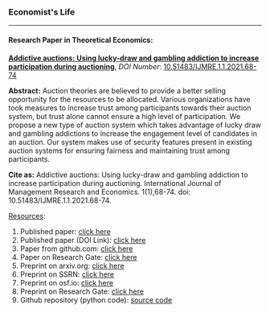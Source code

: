 ### Economist's Life
---
#### Research Paper in Theoretical Economics:<br/>
<b><a href = "https://mr-ravin.github.io/economist/static/media/AddictiveAuctions.fea57be7.pdf">Addictive auctions: Using lucky-draw and gambling addiction to increase participation during auctioning</a></b>, <i>DOI Number</i>: <a href ="https://doi.org/10.51483/IJMRE.1.1.2021.68-74">10.51483/IJMRE.1.1.2021.68-74</a>

<b>Abstract:</b> Auction theories are believed to provide a better selling opportunity for the resources to be allocated. Various organizations have took measures to increase trust among participants towards their auction system, but trust alone cannot ensure a high level of participation. We propose a new type of auction system which takes advantage of lucky draw and gambling addictions to increase the engagement level of candidates in an auction. Our system makes use of security features present in existing auction systems for ensuring fairness and maintaining trust among participants.

<b>Cite as:</b> Addictive auctions: Using lucky-draw and gambling addiction to increase participation during auctioning. International Journal of Management Research and Economics. 1(1),68-74. doi: 10.51483/IJMRE.1.1.2021.68-74.

<u>Resources</u>:
     <ol>
     <li>Published paper: <a target="_blank" rel="noopener noreferrer" href="https://www.svedbergopen.com/files/1612268008_(5)_IJMRE28112020MTN007_(p_68-74).pdf">click here</a></li>
     <li>Published paper (DOI Link): <a target="_blank" rel="noopener noreferrer" href="https://doi.org/10.51483/IJMRE.1.1.2021.68-74">click here</a></li>
     <li>Paper from github.com: <a target="_blank" rel="noopener noreferrer" href="https://mr-ravin.github.io/economist/static/media/AddictiveAuctions.fea57be7e7d2c2b61478.pdf">click here</a></li>
     <li>Paper on Research Gate: <a target="_blank" rel="noopener noreferrer" href="https://www.researchgate.net/publication/349042403_Addictive_auctions_Using_lucky-draw_and_gambling_addiction_to_increase_participation_during_auctioning">click here</a></li>
     <li>Preprint on arxiv.org: <a target="_blank" rel="noopener noreferrer" href="https://arxiv.org/abs/1906.03237">click here</a></li>
     <li>Preprint on SSRN: <a target="_blank" rel="noopener noreferrer" href="https://papers.ssrn.com/sol3/papers.cfm?abstract_id=3795556">click here</a></li>
     <li>Preprint on osf.io: <a target="_blank" rel="noopener noreferrer" href="https://osf.io/darvs">click here</a></li>
     <li>Preprint on Research Gate: <a target="_blank" rel="noopener noreferrer" href="https://www.researchgate.net/publication/333671899_Addictive_Auctions_using_lucky-draw_and_gambling_addiction_to_increase_participation_during_auctioning">click here</a></li>
     <li>Github repository (python code): <a target="_blank" rel="noopener noreferrer" href="https://github.com/mr-ravin/collaborative-auction">source code</a></li>
     </ol>
